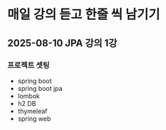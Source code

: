 # 매일 강의 듣고 한줄 씩 남기기

## 2025-08-10 JPA 강의 1강
### 프로젝트 셋팅 
- spring boot
- spring boot jpa
- lombok
- h2 DB
- thymeleaf
- spring web
